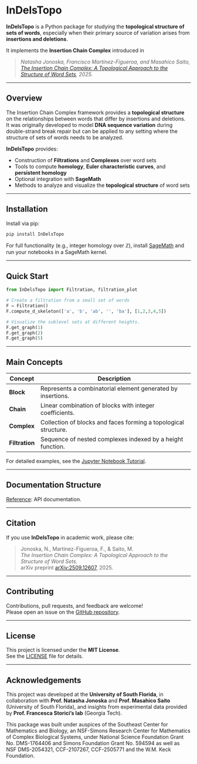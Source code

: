 # InDelsTopo

**InDelsTopo** is a Python package for studying the **topological structure of sets of words**,  especially when their primary source of variation arises from **insertions and deletions**.  

It implements the **Insertion Chain Complex** introduced in  
> *Natasha Jonoska, Francisco Martinez-Figueroa, and Masahico Saito,  
> [The Insertion Chain Complex: A Topological Approach to the Structure of Word Sets](https://arxiv.org/abs/2509.12607), 2025.*

---

## Overview

The Insertion Chain Complex framework provides a **topological structure** on the relationships between words that differ by insertions and deletions.  
It was originally developed to model **DNA sequence variation** during double-strand break repair but can be applied to any setting where the structure of sets of words needs to be analyzed. 

**InDelsTopo** provides:

- Construction of **Filtrations** and **Complexes** over word sets  
- Tools to compute **homology**, **Euler characteristic curves**, and **persistent homology**  
- Optional integration with **SageMath**  
- Methods to analyze and visualize the **topological structure** of word sets 

---

## Installation

Install via pip:

```bash
pip install InDelsTopo
```

For full functionality (e.g., integer homology over $\mathbb{Z}$), install [SageMath](https://www.sagemath.org/) and run your notebooks in a SageMath kernel.

---

## Quick Start

```python
from InDelsTopo import Filtration, filtration_plot

# Create a filtration from a small set of words
F = Filtration()
F.compute_d_skeleton(['a', 'b', 'ab', '', 'ba'], [1,2,3,4,5])

# Visualize the sublevel sets at different heights. 
F.get_graph(1)
F.get_graph(2)
F.get_graph(5)
```

---

## Main Concepts

| Concept | Description |
|----------|--------------|
| **Block** | Represents a combinatorial element generated by insertions. |
| **Chain** | Linear combination of blocks with integer coefficients. |
| **Complex** | Collection of blocks and faces forming a topological structure. |
| **Filtration** | Sequence of nested complexes indexed by a height function. |

For detailed examples, see the [Jupyter Notebook Tutorial](https://github.com/USF-DNA-Knot-Math/InDelsTopo/blob/main/tutorials/InDelsTopo_Tutorial.ipynb).

---

## Documentation Structure

 [Reference](reference.md): API documentation.


---

## Citation

If you use **InDelsTopo** in academic work, please cite:

> Jonoska, N., Martinez-Figueroa, F., & Saito, M.  
> *The Insertion Chain Complex: A Topological Approach to the Structure of Word Sets.*  
> arXiv preprint [arXiv:2509.12607](https://arxiv.org/abs/2509.12607), 2025.

---

## Contributing

Contributions, pull requests, and feedback are welcome!  
Please open an issue on the [GitHub repository](https://github.com/USF-DNA-Knot-Math/InDelsTopo/).

---

## License

This project is licensed under the **MIT License**.  
See the [LICENSE](https://github.com/USF-DNA-Knot-Math/InDelsTopo/blob/main/LICENSE.txt) file for details.

---

## Acknowledgements

This project was developed at the **University of South Florida**, in collaboration with **Prof. Natasha Jonoska** and **Prof. Masahico Saito** (University of South Florida), and insights from experimental data provided by **Prof. Francesca Storici’s lab** (Georgia Tech).

This package was built under auspices of the Southeast Center for Mathematics and Biology, an NSF-Simons Research Center for Mathematics of Complex Biological Systems, under National Science Foundation Grant No. DMS-1764406 and Simons Foundation Grant No. 594594 as well as NSF DMS-2054321, CCF-2107267, CCF-2505771 and the W.M. Keck Foundation.
